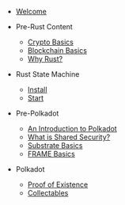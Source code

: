 - [Welcome](/README.md)

- Pre-Rust Content
    - [Crypto Basics](pre-rust/crypto/README.md)
    - [Blockchain Basics](pre-rust/blockchain/README.md)
    - [Why Rust?](pre-rust/why-rust.md)

- Rust State Machine
    - [Install](pre-rust/install.md)
    - [Start](rust-state-machine/1/README.md)

- Pre-Polkadot
    - [An Introduction to Polkadot](pre-polkadot/polkadot-basics.md)
    - [What is Shared Security?](pre-polkadot/shared-security.md)
    - [Substrate Basics](pre-polkadot/substrate-basics.md)
    - [FRAME Basics](pre-polkadot/frame-basics.md)

- Polkadot

    - [Proof of Existence](polkadot/proof-of-existence/README.md)
    - [Collectables](polkadot/collectables/README.md)
